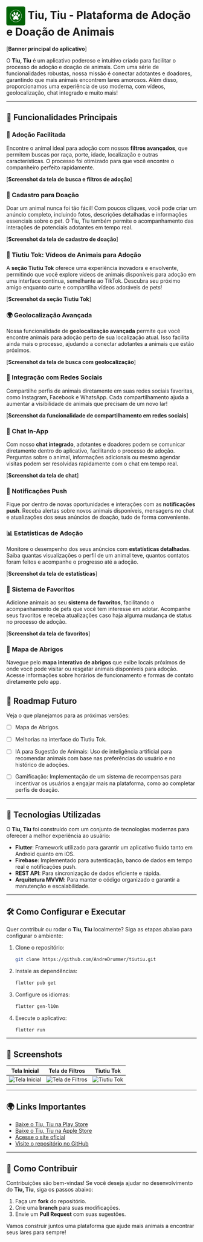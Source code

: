 # <img src="/assets/images/android_icon_dark.png" alt="Logo" width="50" style="vertical-align: middle;"/> Tiu, Tiu - Plataforma de Adoção e Doação de Animais


[**Banner principal do aplicativo**]

O **Tiu, Tiu** é um aplicativo poderoso e intuitivo criado para facilitar o processo de adoção e doação de animais. Com uma série de funcionalidades robustas, nossa missão é conectar adotantes e doadores, garantindo que mais animais encontrem lares amorosos. Além disso, proporcionamos uma experiência de uso moderna, com vídeos, geolocalização, chat integrado e muito mais!

---

## 🌟 Funcionalidades Principais

### 📱 Adoção Facilitada
Encontre o animal ideal para adoção com nossos **filtros avançados**, que permitem buscas por raça, porte, idade, localização e outras características. O processo foi otimizado para que você encontre o companheiro perfeito rapidamente.

[**Screenshot da tela de busca e filtros de adoção**]

### 🐾 Cadastro para Doação
Doar um animal nunca foi tão fácil! Com poucos cliques, você pode criar um anúncio completo, incluindo fotos, descrições detalhadas e informações essenciais sobre o pet. O Tiu, Tiu também permite o acompanhamento das interações de potenciais adotantes em tempo real.

[**Screenshot da tela de cadastro de doação**]

### 🎥 Tiutiu Tok: Vídeos de Animais para Adoção
A **seção Tiutiu Tok** oferece uma experiência inovadora e envolvente, permitindo que você explore vídeos de animais disponíveis para adoção em uma interface contínua, semelhante ao TikTok. Descubra seu próximo amigo enquanto curte e compartilha vídeos adoráveis de pets!

[**Screenshot da seção Tiutiu Tok**]

### 🌍 Geolocalização Avançada
Nossa funcionalidade de **geolocalização avançada** permite que você encontre animais para adoção perto de sua localização atual. Isso facilita ainda mais o processo, ajudando a conectar adotantes a animais que estão próximos.

[**Screenshot da tela de busca com geolocalização**]

### 🔗 Integração com Redes Sociais
Compartilhe perfis de animais diretamente em suas redes sociais favoritas, como Instagram, Facebook e WhatsApp. Cada compartilhamento ajuda a aumentar a visibilidade de animais que precisam de um novo lar!

[**Screenshot da funcionalidade de compartilhamento em redes sociais**]

### 💬 Chat In-App
Com nosso **chat integrado**, adotantes e doadores podem se comunicar diretamente dentro do aplicativo, facilitando o processo de adoção. Perguntas sobre o animal, informações adicionais ou mesmo agendar visitas podem ser resolvidas rapidamente com o chat em tempo real.

[**Screenshot da tela de chat**]

### 🔔 Notificações Push
Fique por dentro de novas oportunidades e interações com as **notificações push**. Receba alertas sobre novos animais disponíveis, mensagens no chat e atualizações dos seus anúncios de doação, tudo de forma conveniente.

### 📊 Estatísticas de Adoção
Monitore o desempenho dos seus anúncios com **estatísticas detalhadas**. Saiba quantas visualizações o perfil de um animal teve, quantos contatos foram feitos e acompanhe o progresso até a adoção.

[**Screenshot da tela de estatísticas**]

### 🎯 Sistema de Favoritos
Adicione animais ao seu **sistema de favoritos**, facilitando o acompanhamento de pets que você tem interesse em adotar. Acompanhe seus favoritos e receba atualizações caso haja alguma mudança de status no processo de adoção.

[**Screenshot da tela de favoritos**]

### 📍 Mapa de Abrigos
Navegue pelo **mapa interativo de abrigos** que exibe locais próximos de onde você pode visitar ou resgatar animais disponíveis para adoção. Acesse informações sobre horários de funcionamento e formas de contato diretamente pelo app.

## 🔮 Roadmap Futuro

Veja o que planejamos para as próximas versões:
- [ ] Mapa de Abrigos.
- [ ] Melhorias na interface do Tiutiu Tok.
- [ ] IA para Sugestão de Animais: Uso de inteligência artificial para recomendar animais com base nas preferências do usuário e no histórico de adoções.
- [ ] Gamificação: Implementação de um sistema de recompensas para incentivar os usuários a engajar mais na plataforma, como ao completar perfis de doação.


---

## 🚀 Tecnologias Utilizadas

O **Tiu, Tiu** foi construído com um conjunto de tecnologias modernas para oferecer a melhor experiência ao usuário:

- **Flutter**: Framework utilizado para garantir um aplicativo fluido tanto em Android quanto em iOS.
- **Firebase**: Implementado para autenticação, banco de dados em tempo real e notificações push.
- **REST API**: Para sincronização de dados eficiente e rápida.
- **Arquitetura MVVM**: Para manter o código organizado e garantir a manutenção e escalabilidade.

---

## 🛠️ Como Configurar e Executar

Quer contribuir ou rodar o **Tiu, Tiu** localmente? Siga as etapas abaixo para configurar o ambiente:

1. Clone o repositório:
   ```bash
   git clone https://github.com/AndreDrummer/tiutiu.git
   ```
2. Instale as dependências:
   ```bash
   flutter pub get
   ```
3. Configure os idiomas:
   ```bash
   flutter gen-l10n
   ```
4. Execute o aplicativo:
   ```bash
   flutter run
   ```

---

## 📸 Screenshots

| Tela Inicial                     | Tela de Filtros                    | Tiutiu Tok                       |
| --------------------------------- | ---------------------------------- | -------------------------------- |
| ![Tela Inicial](link_screenshot1) | ![Tela de Filtros](link_screenshot2) | ![Tiutiu Tok](link_screenshot3) |

---

## 🌍 Links Importantes

- [Baixe o Tiu, Tiu na Play Store](https://play.google.com/store/apps/details?id=com.anjasolutions.tiutiu&hl=pt)
- [Baixe o Tiu, Tiu na Apple Store](https://apps.apple.com/br/app/tiutiu-ado%C3%A7%C3%A3o-de-animais/id1660325927)
- [Acesse o site oficial](https://www.anjasolutions.com/tiutiu)
- [Visite o repositório no GitHub](https://github.com/AndreDrummer/tiutiu)

---

## 🤝 Como Contribuir

Contribuições são bem-vindas! Se você deseja ajudar no desenvolvimento do **Tiu, Tiu**, siga os passos abaixo:

1. Faça um **fork** do repositório.
2. Crie uma **branch** para suas modificações.
3. Envie um **Pull Request** com suas sugestões.

Vamos construir juntos uma plataforma que ajude mais animais a encontrar seus lares para sempre!


